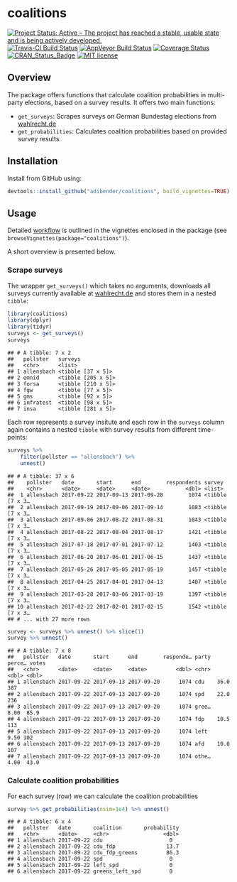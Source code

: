 
coalitions
==========

[![Project Status: Active – The project has reached a stable, usable state and is being actively developed.](http://www.repostatus.org/badges/latest/active.svg)](http://www.repostatus.org/#active) [![Travis-CI Build Status](https://travis-ci.org/adibender/coalitions.svg?branch=master)](https://travis-ci.org/adibender/coalitions) [![AppVeyor Build Status](https://ci.appveyor.com/api/projects/status/github/adibender/coalitions?branch=master&svg=true)](https://ci.appveyor.com/project/adibender/coalitions) [![Coverage Status](https://codecov.io/github/adibender/coalitions/master.svg)](https://codecov.io/github/adibender/coalitions?branch=master) [![CRAN\_Status\_Badge](http://www.r-pkg.org/badges/version/coalitions)](https://cran.r-project.org/package=coalitions) [![MIT license](http://img.shields.io/badge/license-MIT-brightgreen.svg)](http://opensource.org/licenses/MIT)

Overview
--------

The package offers functions that calculate coalition probabilities in multi-party elections, based on a survey results. It offers two main functions:

-   `get_surveys`: Scrapes surveys on German Bundestag elections from [wahlrecht.de](http://www.wahlrecht.de)
-   `get_probabilities`: Calculates coalition probabilities based on provided survey results.

Installation
------------

Install from GitHub using:

``` r
devtools::install_github("adibender/coalitions", build_vignettes=TRUE)
```

Usage
-----

Detailed [workflow](https://adibender.github.io/coalitions/articles/workflow.html) is outlined in the vignettes enclosed in the package (see `browseVignettes(package="coalitions")`).

A short overview is presented below.

### Scrape surveys

The wrapper `get_surveys()` which takes no arguments, downloads all surveys currently available at [wahlrecht.de](http://www.wahlrecht.de/umfragen) and stores them in a nested `tibble`:

``` r
library(coalitions)
library(dplyr)
library(tidyr)
surveys <- get_surveys()
surveys
```

    ## # A tibble: 7 x 2
    ##   pollster   surveys           
    ##   <chr>      <list>            
    ## 1 allensbach <tibble [37 x 5]> 
    ## 2 emnid      <tibble [205 x 5]>
    ## 3 forsa      <tibble [210 x 5]>
    ## 4 fgw        <tibble [77 x 5]> 
    ## 5 gms        <tibble [92 x 5]> 
    ## 6 infratest  <tibble [98 x 5]> 
    ## 7 insa       <tibble [281 x 5]>

Each row represents a survey insitute and each row in the `surveys` column again contains a nested `tibble` with survey results from different time-points:

``` r
surveys %>%
    filter(pollster == "allensbach") %>%
    unnest()
```

    ## # A tibble: 37 x 6
    ##    pollster   date       start      end        respondents survey         
    ##    <chr>      <date>     <date>     <date>           <dbl> <list>         
    ##  1 allensbach 2017-09-22 2017-09-13 2017-09-20        1074 <tibble [7 x 3…
    ##  2 allensbach 2017-09-19 2017-09-06 2017-09-14        1083 <tibble [7 x 3…
    ##  3 allensbach 2017-09-06 2017-08-22 2017-08-31        1043 <tibble [7 x 3…
    ##  4 allensbach 2017-08-22 2017-08-04 2017-08-17        1421 <tibble [7 x 3…
    ##  5 allensbach 2017-07-18 2017-07-01 2017-07-12        1403 <tibble [7 x 3…
    ##  6 allensbach 2017-06-20 2017-06-01 2017-06-15        1437 <tibble [7 x 3…
    ##  7 allensbach 2017-05-26 2017-05-05 2017-05-19        1457 <tibble [7 x 3…
    ##  8 allensbach 2017-04-25 2017-04-01 2017-04-13        1407 <tibble [7 x 3…
    ##  9 allensbach 2017-03-28 2017-03-06 2017-03-19        1397 <tibble [7 x 3…
    ## 10 allensbach 2017-02-22 2017-02-01 2017-02-15        1542 <tibble [7 x 3…
    ## # ... with 27 more rows

``` r
survey <- surveys %>% unnest() %>% slice(1)
survey %>% unnest()
```

    ## # A tibble: 7 x 8
    ##   pollster   date       start      end        responde… party perce… votes
    ##   <chr>      <date>     <date>     <date>         <dbl> <chr>  <dbl> <dbl>
    ## 1 allensbach 2017-09-22 2017-09-13 2017-09-20      1074 cdu    36.0  387  
    ## 2 allensbach 2017-09-22 2017-09-13 2017-09-20      1074 spd    22.0  236  
    ## 3 allensbach 2017-09-22 2017-09-13 2017-09-20      1074 gree…   8.00  85.9
    ## 4 allensbach 2017-09-22 2017-09-13 2017-09-20      1074 fdp    10.5  113  
    ## 5 allensbach 2017-09-22 2017-09-13 2017-09-20      1074 left    9.50 102  
    ## 6 allensbach 2017-09-22 2017-09-13 2017-09-20      1074 afd    10.0  107  
    ## 7 allensbach 2017-09-22 2017-09-13 2017-09-20      1074 othe…   4.00  43.0

### Calculate coalition probabilities

For each survey (row) we can calculate the coalition probabilities

``` r
survey %>% get_probabilities(nsim=1e4) %>% unnest()
```

    ## # A tibble: 6 x 4
    ##   pollster   date       coalition       probability
    ##   <chr>      <date>     <chr>                 <dbl>
    ## 1 allensbach 2017-09-22 cdu                     0  
    ## 2 allensbach 2017-09-22 cdu_fdp                13.7
    ## 3 allensbach 2017-09-22 cdu_fdp_greens         86.3
    ## 4 allensbach 2017-09-22 spd                     0  
    ## 5 allensbach 2017-09-22 left_spd                0  
    ## 6 allensbach 2017-09-22 greens_left_spd         0
